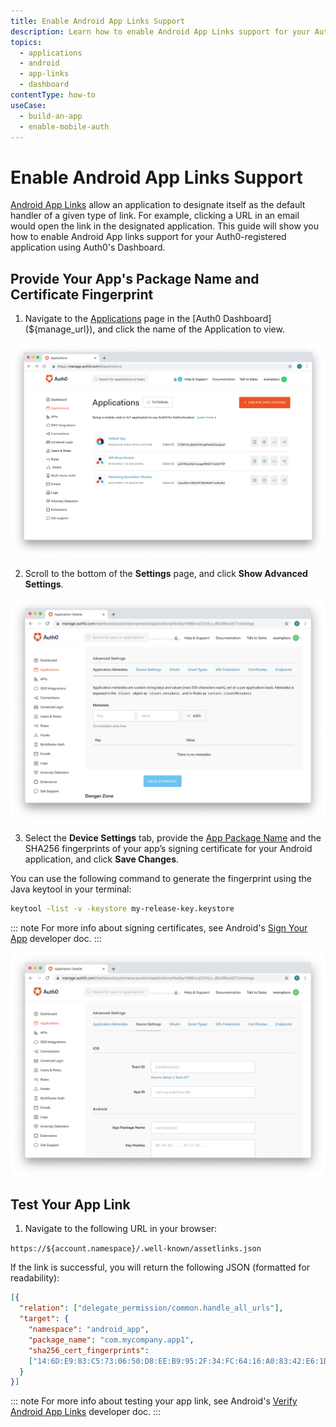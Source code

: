 ```yaml
---
title: Enable Android App Links Support
description: Learn how to enable Android App Links support for your Auth0 application using the Auth0 Dashboard.
topics:
  - applications
  - android
  - app-links
  - dashboard
contentType: how-to
useCase:
  - build-an-app
  - enable-mobile-auth
---
```

# Enable Android App Links Support

[Android App Links](https://developer.android.com/training/app-links/index.html) allow an application to designate itself as the default handler of a given type of link. For example, clicking a URL in an email would open the link in the designated application. This guide will show you how to enable Android App links support for your Auth0-registered application using Auth0's Dashboard.

## Provide Your App's Package Name and Certificate Fingerprint

1. Navigate to the [Applications](${manage_url}/#/applications) page in the [Auth0 Dashboard](${manage_url}), and click the name of the Application to view.

![View Applications](/media/articles/dashboard/guides/app-list.png)

2. Scroll to the bottom of the **Settings** page, and click **Show Advanced Settings**.

![Show Advanced Settings](/media/articles/applications/advanced-settings.png)

3. Select the **Device Settings** tab, provide the [App Package Name](https://developer.android.com/studio/build/application-id.html) and the SHA256 fingerprints of your app’s signing certificate for your Android application, and click **Save Changes**.

You can use the following command to generate the fingerprint using the Java keytool in your terminal:

```bash
keytool -list -v -keystore my-release-key.keystore
```

::: note
For more info about signing certificates, see Android's [Sign Your App](https://developer.android.com/studio/publish/app-signing.html) developer doc.
:::

![Add Device Settings](/media/articles/applications/mobile-settings.png)


## Test Your App Link

1. Navigate to the following URL in your browser:

`https://${account.namespace}/.well-known/assetlinks.json`

If the link is successful, you will return the following JSON (formatted for readability):

```json
[{
  "relation": ["delegate_permission/common.handle_all_urls"],
  "target": {
    "namespace": "android_app",
    "package_name": "com.mycompany.app1",
    "sha256_cert_fingerprints":
    ["14:6D:E9:83:C5:73:06:50:D8:EE:B9:95:2F:34:FC:64:16:A0:83:42:E6:1D:BE:A8:8A:04:96:B2:3F:CF:44:E5"]
  }
}]
```

::: note
For more info about testing your app link, see Android's [Verify Android App Links](https://developer.android.com/training/app-links/verify-site-associations.html#testing) developer doc.
:::
